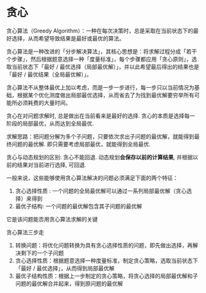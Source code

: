 # 贪心
贪心算法（Greedy Algorithm）：一种在每次决策时，总是采取在当前状态下的最好选择，从而希望导致结果是最好或最优的算法。

贪心算法是一种改进的「分步解决算法」，其核心思想是：将求解过程分成「若干个步骤」，然后根据题意选择一种「度量标准」，每个步骤都应用「贪心原则」，选取当前状态下「最好 / 最优选择（局部最优解）」，并以此希望最后得出的结果也是「最好 / 最优结果（全局最优解）」。

贪心算法不从整体最优上加以考虑，而是一步一步进行，每一步只以当前情况为基础，根据某个优化测度做出局部最优选择，从而省去了为找到最优解要穷举所有可能所必须耗费的大量时间。

贪心在对问题求解时, 总是做出在当前看来是最好的选择. 贪心的本质是选择每一阶段的局部最优，从而达到全局最优.

求解思路：把问题分解为多个子问题，只要依次求出子问题的最优解，就能得到最终问题的最优解. 即只需要考虑局部最优，就能得到全局最优.

贪心与动态规划的区别: 贪心不能回退. 动态规划**会保存以前的计算结果**, 并根据以前的结果对当前进行选择, 可回退.

一般来说，这些能够使用贪心算法解决的问题必须满足下面的两个特征：
1. 贪⼼选择性质 : 一个问题的全局最优解可以通过一系列局部最优解（贪心选择）来得到
1. 最优子结构: 一个问题的最优解包含其子问题的最优解

  它是该问题能否用贪心算法求解的关键

贪心算法三步走
1. 转换问题：将优化问题转换为具有贪心选择性质的问题，即先做出选择，再解决剩下的一个子问题
1. 贪心选择性质：根据题意选择一种度量标准，制定贪心策略，选取当前状态下「最好 / 最优选择」，从而得到局部最优解
1. 最优子结构性质：根据上一步制定的贪心策略，将贪心选择的局部最优解和子问题的最优解合并起来，得到原问题的最优解
